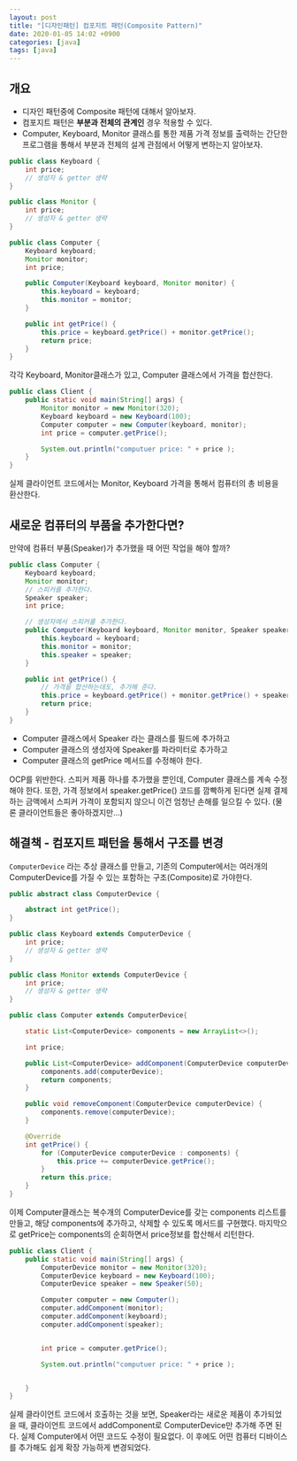 ```yaml
---
layout: post
title: "[디자인패턴] 컴포지트 패턴(Composite Pattern)"
date: 2020-01-05 14:02 +0900
categories: [java]
tags: [java]
---
```


## 개요
- 디자인 패턴중에 Composite 패턴에 대해서 알아보자. 
- 컴포지트 패턴은 **부분과 전체의 관계인** 경우 적용할 수 있다.
- Computer, Keyboard, Monitor 클래스를 통한 제품 가격 정보를 출력하는 간단한 프로그램을 통해서 부분과 전체의 설계 관점에서 어떻게 변하는지 알아보자.

```java
public class Keyboard {
    int price;
    // 생성자 & getter 생략
}

public class Monitor {
    int price;
    // 생성자 & getter 생략
}
```

```java
public class Computer {
    Keyboard keyboard;
    Monitor monitor;
    int price;

    public Computer(Keyboard keyboard, Monitor monitor) {
        this.keyboard = keyboard;
        this.monitor = monitor;
    }

    public int getPrice() {
        this.price = keyboard.getPrice() + monitor.getPrice();
        return price;
    }
}
```
각각 Keyboard, Monitor클래스가 있고, Computer 클래스에서 가격을 합산한다. 


```java
public class Client {
    public static void main(String[] args) {
        Monitor monitor = new Monitor(320);
        Keyboard keyboard = new Keyboard(100);
        Computer computer = new Computer(keyboard, monitor);
        int price = computer.getPrice();

        System.out.println("computuer price: " + price );
    }
}
```
실제 클라이언트 코드에서는 Monitor, Keyboard 가격을 통해서 컴퓨터의 총 비용을 환산한다.

## 새로운 컴퓨터의 부품을 추가한다면?
만약에 컴퓨터 부품(Speaker)가 추가했을 때 어떤 작업을 해야 할까? 

```java
public class Computer {
    Keyboard keyboard;
    Monitor monitor;
    // 스피커를 추가한다.
    Speaker speaker;
    int price;

    // 생성자에서 스피커를 추가한다.
    public Computer(Keyboard keyboard, Monitor monitor, Speaker speaker) {
        this.keyboard = keyboard;
        this.monitor = monitor;
        this.speaker = speaker;
    }

    public int getPrice() {
        // 가격을 합산하는데도, 추가해 준다. 
        this.price = keyboard.getPrice() + monitor.getPrice() + speaker.getPrice();
        return price;
    }
}
```
- Computer 클래스에서 Speaker 라는 클래스를 필드에 추가하고
- Computer 클래스의 생성자에 Speaker를 파라미터로 추가하고
- Computer 클래스의 getPrice 메서드를 수정해야 한다.
  
OCP를 위반한다. 스피커 제품 하나를 추가했을 뿐인데, Computer 클래스를 계속 수정해야 한다. 또한, 가격 정보에서 speaker.getPrice() 코드를 깜빡하게 된다면 실제 결제하는 금액에서 스피커 가격이 포함되지 않으니 이건 엄청난 손해를 일으킬 수 있다. (물론 클라이언트들은 좋아하겠지만...)


## 해결책 - 컴포지트 패턴을 통해서 구조를 변경
`ComputerDevice` 라는 추상 클래스를 만들고, 기존의 Computer에서는 여러개의 ComputerDevice를 가질 수 있는 포함하는 구조(Composite)로 가야한다.

```java
public abstract class ComputerDevice {

    abstract int getPrice();
}

public class Keyboard extends ComputerDevice {
    int price;
    // 생성자 & getter 생략
}

public class Monitor extends ComputerDevice {
    int price;
    // 생성자 & getter 생략
}

```

```java
public class Computer extends ComputerDevice{

    static List<ComputerDevice> components = new ArrayList<>();

    int price;

    public List<ComputerDevice> addComponent(ComputerDevice computerDevice) {
        components.add(computerDevice);
        return components;
    }

    public void removeComponent(ComputerDevice computerDevice) {
        components.remove(computerDevice);
    }

    @Override
    int getPrice() {
        for (ComputerDevice computerDevice : components) {
            this.price += computerDevice.getPrice();
        }
        return this.price;
    }
}
```
이제 Computer클래스는 복수개의 ComputerDevice를 갖는 components 리스트를 만들고, 해당 components에 추가하고, 삭제할 수 있도록 메서드를 구현했다. 마지막으로 getPrice는 components의 순회하면서 price정보를 합산해서 리턴한다. 

```java
public class Client {
    public static void main(String[] args) {
        ComputerDevice monitor = new Monitor(320);
        ComputerDevice keyboard = new Keyboard(100);
        ComputerDevice speaker = new Speaker(50);

        Computer computer = new Computer();
        computer.addComponent(monitor);
        computer.addComponent(keyboard);
        computer.addComponent(speaker);


        int price = computer.getPrice();

        System.out.println("computuer price: " + price );


    }
}
```
실제 클라이언트 코드에서 호출하는 것을 보면, Speaker라는 새로운 제품이 추가되었을 때, 클라이언트 코드에서 addComponent로 ComputerDevice만 추가해 주면 된다. 실제 Computer에서 어떤 코드도 수정이 필요없다. 이 후에도 어떤 컴퓨터 디바이스를 추가해도 쉽게 확장 가능하게 변경되었다. 

